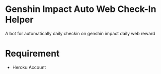 # Genshin Impact Auto Web Check-In Helper

A bot for automatically daily checkin on genshin impact daily web reward

# Requirement
- Heroku Account



